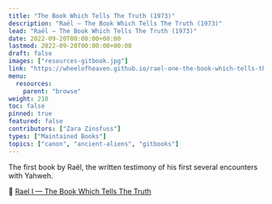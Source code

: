 ```yaml
---
title: "The Book Which Tells The Truth (1973)"
description: "Raël — The Book Which Tells The Truth (1973)"
lead: "Raël — The Book Which Tells The Truth (1973)"
date: 2022-09-20T00:00:00+00:00
lastmod: 2022-09-20T00:00:00+00:00
draft: false
images: ["resources-gitbook.jpg"]
link: "https://wheelofheaven.github.io/rael-one-the-book-which-tells-the-truth/"
menu:
  resources:
    parent: "browse"
weight: 210
toc: false
pinned: true
featured: false
contributors: ["Zara Zinsfuss"]
types: ["Maintained Books"]
topics: ["canon", "ancient-aliens", "gitbooks"]
---
```


The first book by Raël, the written testimony of his first several encounters with Yahweh.

📖 [Rael I — The Book Which Tells The Truth](https://wheelofheaven.github.io/rael-one-the-book-which-tells-the-truth/)
